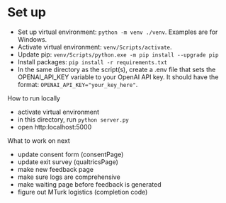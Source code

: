 # Set up
- Set up virtual environment: `python -m venv ./venv`. Examples are for Windows.
- Activate virtual environment: `venv/Scripts/activate`.
- Update pip: `venv/Scripts/python.exe -m pip install --upgrade pip`
- Install packages: `pip install -r requirements.txt`
- In the same directory as the script(s), create a .env file that sets the OPENAI_API_KEY variable to your OpenAI API key. It should have the format: `OPENAI_API_KEY="your_key_here"`.

How to run locally
- activate virtual environment
- in this directory, run `python server.py`
- open http:localhost:5000

What to work on next
- update consent form (consentPage)
- update exit survey (qualtricsPage)
- make new feedback page
- make sure logs are comprehensive
- make waiting page before feedback is generated
- figure out MTurk logistics (completion code)